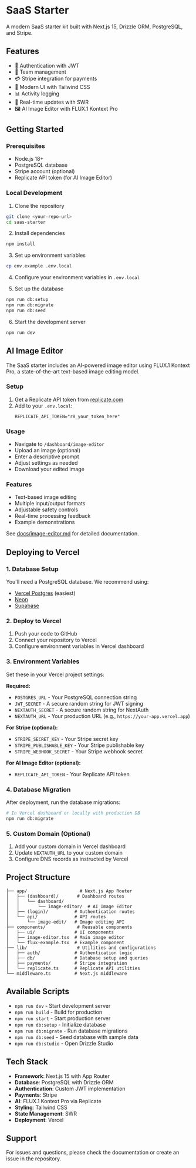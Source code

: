# SaaS Starter

A modern SaaS starter kit built with Next.js 15, Drizzle ORM, PostgreSQL, and Stripe.

## Features

- 🔐 Authentication with JWT
- 👥 Team management
- 💳 Stripe integration for payments
- 🎨 Modern UI with Tailwind CSS
- 📊 Activity logging
- 🔄 Real-time updates with SWR
- 🖼️ AI Image Editor with FLUX.1 Kontext Pro

## Getting Started

### Prerequisites

- Node.js 18+ 
- PostgreSQL database
- Stripe account (optional)
- Replicate API token (for AI Image Editor)

### Local Development

1. Clone the repository
```bash
git clone <your-repo-url>
cd saas-starter
```

2. Install dependencies
```bash
npm install
```

3. Set up environment variables
```bash
cp env.example .env.local
```

4. Configure your environment variables in `.env.local`

5. Set up the database
```bash
npm run db:setup
npm run db:migrate
npm run db:seed
```

6. Start the development server
```bash
npm run dev
```

## AI Image Editor

The SaaS starter includes an AI-powered image editor using FLUX.1 Kontext Pro, a state-of-the-art text-based image editing model.

### Setup

1. Get a Replicate API token from [replicate.com](https://replicate.com)
2. Add to your `.env.local`:
   ```
   REPLICATE_API_TOKEN="r8_your_token_here"
   ```

### Usage

- Navigate to `/dashboard/image-editor`
- Upload an image (optional)
- Enter a descriptive prompt
- Adjust settings as needed
- Download your edited image

### Features

- Text-based image editing
- Multiple input/output formats
- Adjustable safety controls
- Real-time processing feedback
- Example demonstrations

See [docs/image-editor.md](docs/image-editor.md) for detailed documentation.

## Deploying to Vercel

### 1. Database Setup

You'll need a PostgreSQL database. We recommend using:
- [Vercel Postgres](https://vercel.com/docs/storage/vercel-postgres) (easiest)
- [Neon](https://neon.tech) 
- [Supabase](https://supabase.com)

### 2. Deploy to Vercel

1. Push your code to GitHub
2. Connect your repository to Vercel
3. Configure environment variables in Vercel dashboard

### 3. Environment Variables

Set these in your Vercel project settings:

**Required:**
- `POSTGRES_URL` - Your PostgreSQL connection string
- `JWT_SECRET` - A secure random string for JWT signing
- `NEXTAUTH_SECRET` - A secure random string for NextAuth
- `NEXTAUTH_URL` - Your production URL (e.g., `https://your-app.vercel.app`)

**For Stripe (optional):**
- `STRIPE_SECRET_KEY` - Your Stripe secret key
- `STRIPE_PUBLISHABLE_KEY` - Your Stripe publishable key
- `STRIPE_WEBHOOK_SECRET` - Your Stripe webhook secret

**For AI Image Editor (optional):**
- `REPLICATE_API_TOKEN` - Your Replicate API token

### 4. Database Migration

After deployment, run the database migrations:

```bash
# In Vercel dashboard or locally with production DB
npm run db:migrate
```

### 5. Custom Domain (Optional)

1. Add your custom domain in Vercel dashboard
2. Update `NEXTAUTH_URL` to your custom domain
3. Configure DNS records as instructed by Vercel

## Project Structure

```
├── app/                    # Next.js App Router
│   ├── (dashboard)/       # Dashboard routes
│   │   └── dashboard/
│   │       └── image-editor/  # AI Image Editor
│   ├── (login)/          # Authentication routes
│   └── api/              # API routes
│       └── image-edit/   # Image editing API
├── components/            # Reusable components
│   ├── ui/               # UI components
│   ├── image-editor.tsx  # Main image editor
│   └── flux-example.tsx  # Example component
├── lib/                   # Utilities and configurations
│   ├── auth/             # Authentication logic
│   ├── db/               # Database setup and queries
│   ├── payments/         # Stripe integration
│   └── replicate.ts      # Replicate API utilities
└── middleware.ts         # Next.js middleware
```

## Available Scripts

- `npm run dev` - Start development server
- `npm run build` - Build for production
- `npm run start` - Start production server
- `npm run db:setup` - Initialize database
- `npm run db:migrate` - Run database migrations
- `npm run db:seed` - Seed database with sample data
- `npm run db:studio` - Open Drizzle Studio

## Tech Stack

- **Framework**: Next.js 15 with App Router
- **Database**: PostgreSQL with Drizzle ORM
- **Authentication**: Custom JWT implementation
- **Payments**: Stripe
- **AI**: FLUX.1 Kontext Pro via Replicate
- **Styling**: Tailwind CSS
- **State Management**: SWR
- **Deployment**: Vercel

## Support

For issues and questions, please check the documentation or create an issue in the repository.